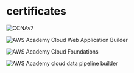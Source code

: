 # certificates

![CCNAv7](https://github.com/user-attachments/assets/5b3c2c16-84f9-40ae-82c7-47e9f24251c1)

![AWS Academy Cloud Web Application Builder](https://github.com/user-attachments/assets/80a4f65c-bb93-41b5-b6d7-072cc9c98549)

![AWS Academy Cloud Foundations](https://github.com/user-attachments/assets/f87a80e9-3a28-4032-bfc4-3248c53aacc4)

![AWS Academy cloud data pipeline builder](https://github.com/user-attachments/assets/bdaf7302-2696-41a3-9a42-f19dbc4004d8)
